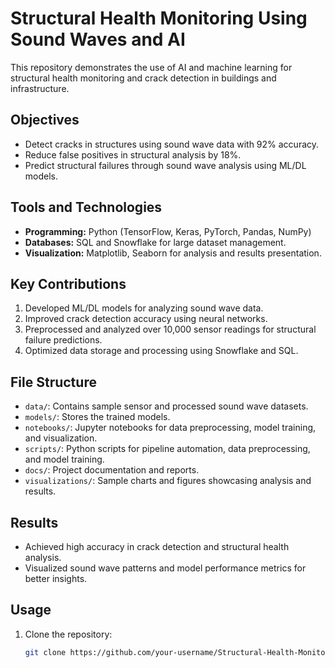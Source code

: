 # Structural Health Monitoring Using Sound Waves and AI
This repository demonstrates the use of AI and machine learning for structural health monitoring and crack detection in buildings and infrastructure.

## Objectives
- Detect cracks in structures using sound wave data with 92% accuracy.
- Reduce false positives in structural analysis by 18%.
- Predict structural failures through sound wave analysis using ML/DL models.

## Tools and Technologies
- **Programming:** Python (TensorFlow, Keras, PyTorch, Pandas, NumPy)
- **Databases:** SQL and Snowflake for large dataset management.
- **Visualization:** Matplotlib, Seaborn for analysis and results presentation.

## Key Contributions
1. Developed ML/DL models for analyzing sound wave data.
2. Improved crack detection accuracy using neural networks.
3. Preprocessed and analyzed over 10,000 sensor readings for structural failure predictions.
4. Optimized data storage and processing using Snowflake and SQL.

## File Structure
- `data/`: Contains sample sensor and processed sound wave datasets.
- `models/`: Stores the trained models.
- `notebooks/`: Jupyter notebooks for data preprocessing, model training, and visualization.
- `scripts/`: Python scripts for pipeline automation, data preprocessing, and model training.
- `docs/`: Project documentation and reports.
- `visualizations/`: Sample charts and figures showcasing analysis and results.
## Results
- Achieved high accuracy in crack detection and structural health analysis.
- Visualized sound wave patterns and model performance metrics for better insights.  

## Usage
1. Clone the repository:
   ```bash
   git clone https://github.com/your-username/Structural-Health-Monitoring.git
